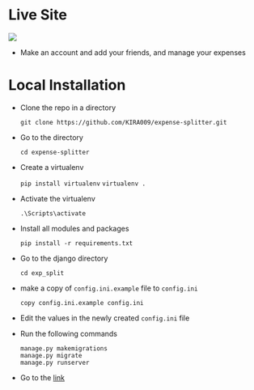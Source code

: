 # Live Site
<a href="https://expensesplitter.pythonanywhere.com/app"><img src="https://i.postimg.cc/hPVsTK0h/Screenshot-12.png"></a>

- Make an account and add your friends, and manage your expenses

# Local Installation
- Clone the repo in a directory

	`git clone https://github.com/KIRA009/expense-splitter.git`
- Go to the directory

	`cd expense-splitter`
- Create a virtualenv

	`pip install virtualenv`
	`virtualenv .`
- Activate the virtualenv

	`.\Scripts\activate`
- Install all modules and packages

	`pip install -r requirements.txt`
- Go to the django directory

	`cd exp_split`
- make a copy of `config.ini.example` file to `config.ini`

	`copy config.ini.example config.ini`
- Edit the values in the newly created `config.ini` file
- Run the following commands

	```
	manage.py makemigrations
	manage.py migrate
	manage.py runserver
	```
- Go to the <a href="http://127.0.0.1:8000/app/">link</a>